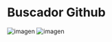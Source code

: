 # Buscador Github
![imagen](https://user-images.githubusercontent.com/52834318/170804047-f867db19-8747-4cb8-aced-d87413b62ed9.png)
![imagen](https://user-images.githubusercontent.com/52834318/170804064-764468b2-4633-4a57-900c-d73b2869b210.png)
